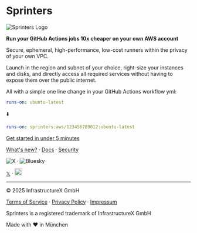 # Sprinters

![Sprinters Logo ](https://sprinters.sh/assets/logo/sprinters-text-inverted.svg)

**Run your GitHub Actions jobs 10x cheaper on your own AWS account**

Secure, ephemeral, high-performance, low-cost runners within the privacy of your own VPC.

Launch in the region and subnet of your choice, right-size your instances and disks, and directly access all required services without having to expose them over the public internet.

All with a simple one line change in your GitHub Actions workflow yml:

```yml
runs-on: ubuntu-latest
```
⬇️
```yml
runs-on: sprinters:aws/123456789012:ubuntu-latest
```

[Get started in under 5 minutes](https://console.sprinters.sh/login)

<a href="https://sprinters.sh/new">What's new?</a>
&middot; <a href="https://sprinters.sh/docs">Docs</a>
&middot; <a href="https://sprinters.sh/docs/security">Security</a>

![X](https://img.shields.io/badge/sprinters-white?logo=x&logoColor=black&link=https%3A%2F%2Fx.com%2Fsprinters_sh)
&middot;
![Bluesky](https://img.shields.io/badge/sprinters.bsky.social-white?logo=bluesky&link=https%3A%2F%2Fbsky.app%2Fprofile%2Fsprinters.bsky.social)

<a href="https://x.com/sprinters_sh">𝕏</a>
&middot; <a href="https://bsky.app/profile/sprinters.bsky.social"><img src="https://sprinters.sh/assets/bluesky-logo.svg" height="20" style="margin-top: -3px"></a>

---
© 2025 InfrastructureX GmbH

<a href="https://sprinters.sh/terms">Terms of Service</a>
&middot; <a href="https://sprinters.sh/privacy">Privacy Policy</a>
&middot; <a href="https://sprinters.sh/impressum">Impressum</a>

Sprinters is a registered trademark of InfrastructureX GmbH

Made with ♥️ in München
